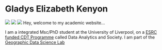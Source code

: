# Gladys Elizabeth Kenyon
![](https://esrc.ukri.org/esrc/includes/themes/MasterSite/images/logo-1.png)
![](https://www.liverpool.ac.uk/media/livacuk/gdsl/images/LOGO.png) 
![](https://www.liverpool.ac.uk/logo-size-test/full-colour.svg)
Hey, welcome to my academic website...

I am a integrated Msc/PhD student at the University of Liverpool, on a [ESRC funded CDT Programme](https://datacdt.org/) called Data Analytics and Society.
I am part of the [Geographic Data Science Lab](https://www.liverpool.ac.uk/geographic-data-science/)
